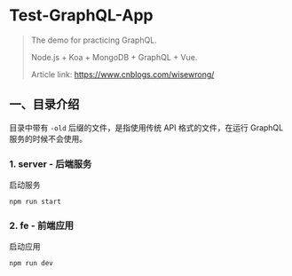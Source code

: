 # Test-GraphQL-App

>The demo for practicing GraphQL.
>
>Node.js + Koa + MongoDB + GraphQL + Vue.
>
>Article link: https://www.cnblogs.com/wisewrong/



## 一、目录介绍

目录中带有 `-old` 后缀的文件，是指使用传统 API 格式的文件，在运行 GraphQL 服务的时候不会使用。

### 1. server - 后端服务

启动服务

```
npm run start
```

### 2. fe - 前端应用

启动应用

```
npm run dev
```



